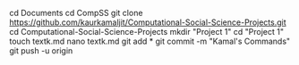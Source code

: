 cd Documents
cd CompSS
git clone https://github.com/kaurkamaljit/Computational-Social-Science-Projects.git
cd Computational-Social-Science-Projects
mkdir "Project 1"
cd "Project 1"
touch textk.md
nano textk.md
git add * 
git commit -m "Kamal's Commands"
git push -u origin
